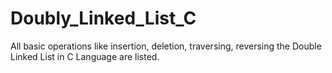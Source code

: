 # Doubly_Linked_List_C
All basic operations like insertion, deletion, traversing, reversing the Double Linked List in C Language are listed. 
